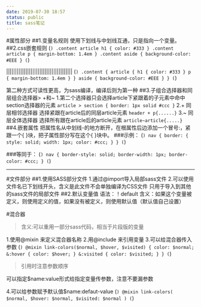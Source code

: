 ```yaml
---
date: 2019-07-30 18:57
status: public
title: sass笔记
---
```


#属性部分
##1.变量名规则
使用下划线与中划线互通，只是指向一个变量。
##2.css嵌套规则
(```)
.content article h1 { color: #333 }
.content article p { margin-bottom: 1.4em }
.content aside { background-color: #EEE }
(```)

||||||||||||||||||||||||||||||||||||||
(```)
.content {
  article {
    h1 { color: #333 }
    p { margin-bottom: 1.4em }
  }
  aside { background-color: #EEE }
}
(```)

第二种方式可读性更高，为sass编译，编译后则为第一种
##3.子组合选择器和同层组合选择器> +和~
1.第二个选择器只会选择article下紧跟着的子元素中命中section选择器的元素
`article > section { border: 1px solid #ccc }`
2.+ 同层相邻选择器
选择紧跟在article后的同层article元素
`header + p{......}`
3.~ 同层全体选择器
选择所有跟在article后的article元素
`article~article{.....}`
##4.嵌套属性
把属性名从中划线-的地方断开，在根属性后边添加一个冒号:，紧跟一个{ }块，把子属性部分写在这个{ }块中。
###示例：
(```)
nav {
  border: {
  style: solid;
  width: 1px;
  color: #ccc;
  }
}
(```)

###等同于：
(```)
nav {
  border-style: solid;
  border-width: 1px;
  border-color: #ccc;
}
(```)


---

#文件部分
##1.使用SASS部分文件
1.通过@import导入局部sass文件
2.可以使用文件名已下划线开头，含义是此文件不会单独编译为CSS文件
只用于导入到其他的sass文件的局部文件
##2.默认变量值
语法：！default
含义：如果这个变量被定义，则使用定义的值，如果没有被定义，则使用默认值（默认值自己设置）

#混合器
>含义:可以重用一部分sass代码，相当于片段版的变量

1.使用@mixin <name>来定义混合器名称
2.用@include <name>来引用变量
3.可以给混合器传入参数
(```)
@mixin link-colors($normal, $hover, $visited) {
  color: $normal;
  &:hover { color: $hover; }
  &:visited { color: $visited; }
}
(```)
>引用时注意参数顺序

可以指定$name:value形式给指定变量传参数，注意不要漏参数

4.可以给参数赋予默认值$name:defaut-value
(```)
@mixin link-colors(
    $normal,
    $hover: $normal,
    $visited: $normal
  )
(```)


